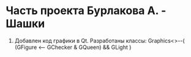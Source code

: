 # Часть проекта Бурлакова А. - Шашки

1. Добавлен код графики в Qt.
   Разработаны классы: Graphics<>--( (GFigure <-- GChecker & GQueen) && GLight )
